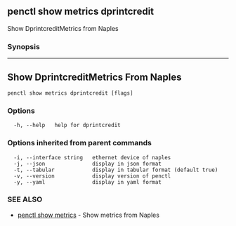## penctl show metrics dprintcredit

Show DprintcreditMetrics from Naples

### Synopsis



---------------------------------
 Show DprintcreditMetrics From Naples 
---------------------------------


```
penctl show metrics dprintcredit [flags]
```

### Options

```
  -h, --help   help for dprintcredit
```

### Options inherited from parent commands

```
  -i, --interface string   ethernet device of naples
  -j, --json               display in json format
  -t, --tabular            display in tabular format (default true)
  -v, --version            display version of penctl
  -y, --yaml               display in yaml format
```

### SEE ALSO
* [penctl show metrics](penctl_show_metrics.md)	 - Show metrics from Naples

